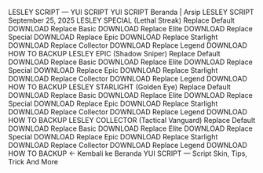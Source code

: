 LESLEY SCRIPT — YUI SCRIPT
YUI SCRIPT
Beranda
|
Arsip
LESLEY SCRIPT
September 25, 2025
LESLEY SPECIAL (Lethal Streak)
Replace Default
DOWNLOAD
Replace Basic
DOWNLOAD
Replace Elite
DOWNLOAD
Replace Special
DOWNLOAD
Replace Epic
DOWNLOAD
Replace Starlight
DOWNLOAD
Replace Collector
DOWNLOAD
Replace Legend
DOWNLOAD
HOW TO BACKUP
LESLEY EPIC (Shadow Sniper)
Replace Default
DOWNLOAD
Replace Basic
DOWNLOAD
Replace Elite
DOWNLOAD
Replace Special
DOWNLOAD
Replace Epic
DOWNLOAD
Replace Starlight
DOWNLOAD
Replace Collector
DOWNLOAD
Replace Legend
DOWNLOAD
HOW TO BACKUP
LESLEY STARLIGHT (Golden Eye)
Replace Default
DOWNLOAD
Replace Basic
DOWNLOAD
Replace Elite
DOWNLOAD
Replace Special
DOWNLOAD
Replace Epic
DOWNLOAD
Replace Starlight
DOWNLOAD
Replace Collector
DOWNLOAD
Replace Legend
DOWNLOAD
HOW TO BACKUP
LESLEY COLLECTOR (Tactical Vanguard)
Replace Default
DOWNLOAD
Replace Basic
DOWNLOAD
Replace Elite
DOWNLOAD
Replace Special
DOWNLOAD
Replace Epic
DOWNLOAD
Replace Starlight
DOWNLOAD
Replace Collector
DOWNLOAD
Replace Legend
DOWNLOAD
HOW TO BACKUP
← Kembali ke Beranda
YUI SCRIPT — Script Skin, Tips, Trick And More